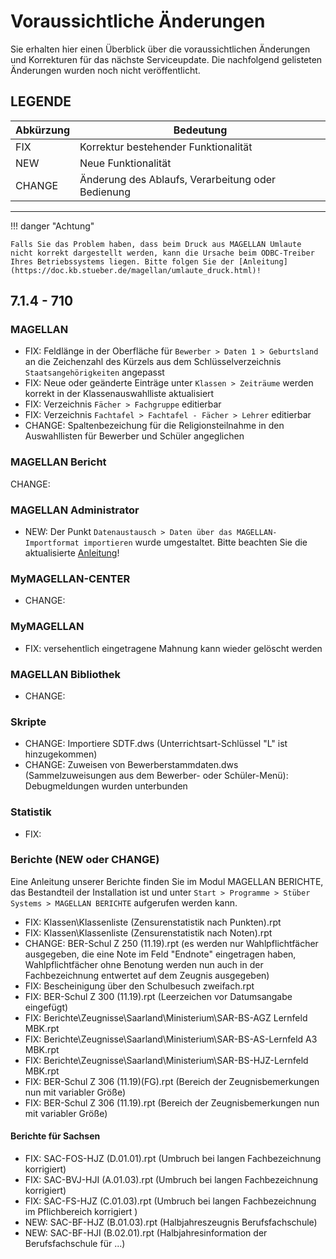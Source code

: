 # Voraussichtliche Änderungen

Sie erhalten hier einen Überblick über die voraussichtlichen Änderungen und Korrekturen für das nächste Serviceupdate. Die nachfolgend gelisteten Änderungen wurden noch nicht veröffentlicht.

## LEGENDE

Abkürzung | Bedeutung
--------- | ---------
FIX       | Korrektur bestehender Funktionalität
NEW       | Neue Funktionalität
CHANGE    | Änderung des Ablaufs, Verarbeitung oder Bedienung

---

!!! danger "Achtung"

    Falls Sie das Problem haben, dass beim Druck aus MAGELLAN Umlaute nicht korrekt dargestellt werden, kann die Ursache beim ODBC-Treiber Ihres Betriebssystems liegen. Bitte folgen Sie der [Anleitung](https://doc.kb.stueber.de/magellan/umlaute_druck.html)!

## 7.1.4 - 710

### MAGELLAN

* FIX: Feldlänge in der Oberfläche für `Bewerber > Daten 1 > Geburtsland` an die Zeichenzahl des Kürzels aus dem Schlüsselverzeichnis `Staatsangehörigkeiten` angepasst
* FIX: Neue oder geänderte Einträge unter `Klassen > Zeiträume` werden korrekt in der Klassenauswahlliste aktualisiert
* FIX: Verzeichnis `Fächer > Fachgruppe` editierbar
* FIX: Verzeichnis `Fachtafel > Fachtafel - Fächer > Lehrer` editierbar
* CHANGE: Spaltenbezeichung für die Religionsteilnahme in den Auswahllisten für Bewerber und Schüler angeglichen

### MAGELLAN Bericht

CHANGE:

### MAGELLAN Administrator

* NEW: Der Punkt `Datenaustausch > Daten über das MAGELLAN-Importformat importieren` wurde umgestaltet. Bitte beachten Sie die aktualisierte [Anleitung](https://doc.magellan7.stueber.de/schulverwaltung/admin/datenaustausch/#daten-uber-das-magellan-importformat-importieren)!

### MyMAGELLAN-CENTER

* CHANGE:

### MyMAGELLAN

* FIX: versehentlich eingetragene Mahnung kann wieder gelöscht werden

### MAGELLAN Bibliothek

* CHANGE:

### Skripte

* CHANGE: Importiere SDTF.dws (Unterrichtsart-Schlüssel "L" ist hinzugekommen)
* CHANGE: Zuweisen von Bewerberstammdaten.dws (Sammelzuweisungen aus dem Bewerber- oder Schüler-Menü): Debugmeldungen wurden unterbunden

### Statistik

* FIX:

### Berichte (NEW oder CHANGE)

Eine Anleitung unserer Berichte finden Sie im Modul MAGELLAN BERICHTE, das Bestandteil der Installation ist und unter `Start > Programme > Stüber Systems > MAGELLAN BERICHTE` aufgerufen werden kann.

* FIX: Klassen\Klassenliste (Zensurenstatistik nach Punkten).rpt
* FIX: Klassen\Klassenliste (Zensurenstatistik nach Noten).rpt
* CHANGE: BER-Schul Z 250 (11.19).rpt (es werden nur Wahlpflichtfächer ausgegeben, die eine Note im Feld "Endnote" eingetragen haben, Wahlpflichtfächer ohne Benotung werden nun auch in der Fachbezeichnung entwertet auf dem Zeugnis ausgegeben)
* FIX: Bescheinigung über den Schulbesuch zweifach.rpt
* FIX: BER-Schul Z 300 (11.19).rpt (Leerzeichen vor Datumsangabe eingefügt)
* FIX: Berichte\Zeugnisse\Saarland\Ministerium\SAR-BS-AGZ Lernfeld MBK.rpt
* FIX: Berichte\Zeugnisse\Saarland\Ministerium\SAR-BS-AS-Lernfeld A3 MBK.rpt
* FIX: Berichte\Zeugnisse\Saarland\Ministerium\SAR-BS-HJZ-Lernfeld MBK.rpt
* FIX: BER-Schul Z 306 (11.19)(FG).rpt (Bereich der Zeugnisbemerkungen nun mit variabler Größe)
* FIX: BER-Schul Z 306 (11.19).rpt (Bereich der Zeugnisbemerkungen nun mit variabler Größe)

#### Berichte für Sachsen

* FIX: SAC-FOS-HJZ (D.01.01).rpt (Umbruch bei langen Fachbezeichnung korrigiert)
* FIX: SAC-BVJ-HJI (A.01.03).rpt (Umbruch bei langen Fachbezeichnung korrigiert)
* FIX: SAC-FS-HJZ (C.01.03).rpt (Umbruch bei langen Fachbezeichnung im Pflichbereich korrigiert )
* NEW: SAC-BF-HJZ (B.01.03).rpt (Halbjahreszeugnis Berufsfachschule)
* NEW: SAC-BF-HJI (B.02.01).rpt (Halbjahresinformation der Berufsfachschule für ...)
  